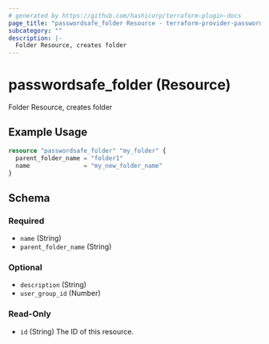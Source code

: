 ```yaml
---
# generated by https://github.com/hashicorp/terraform-plugin-docs
page_title: "passwordsafe_folder Resource - terraform-provider-passwordsafe"
subcategory: ""
description: |-
  Folder Resource, creates folder
---
```


# passwordsafe_folder (Resource)

Folder Resource, creates folder

## Example Usage

```terraform
resource "passwordsafe_folder" "my_folder" {
  parent_folder_name = "folder1"
  name               = "my_new_folder_name"
}
```

<!-- schema generated by tfplugindocs -->
## Schema

### Required

- `name` (String)
- `parent_folder_name` (String)

### Optional

- `description` (String)
- `user_group_id` (Number)

### Read-Only

- `id` (String) The ID of this resource.

